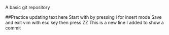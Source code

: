 A basic git repository

##Practice updating text here
Start with by pressing i for insert mode
Save and exit vim with esc key then press ZZ
This is a new line I added to show a commit
